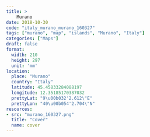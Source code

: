 ```yaml
---
title: > 
    Murano
date: 2018-10-30
code: "italy_murano_murano_160327"
tags: ["murano", "map", "islands", "Murano", "Italy"]
categories: ["Maps"]
draft: false
format:
  width: 210
  height: 297
  unit: 'mm'
location:
  place: "Murano"
  country: "Italy"
  latitude: 45.45833284088197
  longitude: 12.35185170387032
  prettyLat: "9\u00b032'2.612\"E"
  prettyLon: "40\u00b054'2.704\"N"
resources:
- src: "murano_160327.png"
  title: "Cover"
  name: cover
---
```

